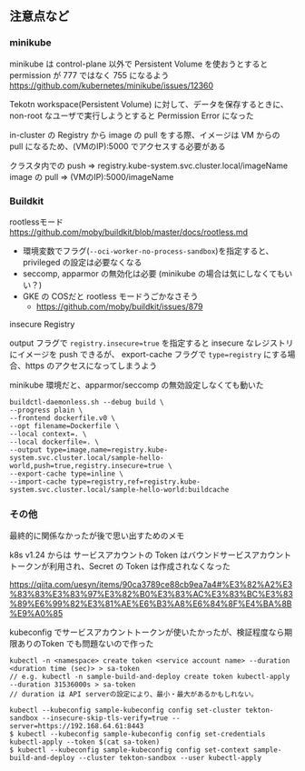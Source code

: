 ## 注意点など

### minikube

minikube は control-plane 以外で Persistent Volume を使おうとすると permission が 777 ではなく 755 になるよう
https://github.com/kubernetes/minikube/issues/12360

Tekotn workspace(Persistent Volume) に対して、データを保存するときに、non-root なユーザで実行しようとすると
Permission Error になった

in-cluster の Registry から image の pull をする際、イメージは VM からの pull になるため、(VMのIP):5000 でアクセスする必要がある

クラスタ内での push => registry.kube-system.svc.cluster.local/imageName
image の pull => (VMのIP):5000/imageName


### Buildkit

rootlessモード
https://github.com/moby/buildkit/blob/master/docs/rootless.md

* 環境変数でフラグ(`--oci-worker-no-process-sandbox`)を指定すると、privileged の設定は必要なくなる
* seccomp, apparmor の無効化は必要 (minikube の場合は気にしなくてもいい？)
* GKE の COSだと rootless モードうごかなさそう
  * https://github.com/moby/buildkit/issues/879

insecure Registry

output フラグで `registry.insecure=true` を指定すると insecure なレジストリにイメージを push できるが、
export-cache フラグで `type=registry` にする場合、https のアクセスになってしまうよう

minikube 環境だと、apparmor/seccomp の無効設定しなくても動いた


```
buildctl-daemonless.sh --debug build \
--progress plain \
--frontend dockerfile.v0 \
--opt filename=Dockerfile \
--local context=. \
--local dockerfile=. \
--output type=image,name=registry.kube-system.svc.cluster.local/sample-hello-world,push=true,registry.insecure=true \
--export-cache type=inline \
--import-cache type=registry,ref=registry.kube-system.svc.cluster.local/sample-hello-world:buildcache
```


###  その他

最終的に関係なかったが後で思い出すためのメモ

k8s v1.24 からは サービスアカウントの Token はバウンドサービスアカウントトークンが利用され、Secret の Token は作成されなくなった

https://qiita.com/uesyn/items/90ca3789ce88cb9ea7a4#%E3%82%A2%E3%83%83%E3%83%97%E3%82%B0%E3%83%AC%E3%83%BC%E3%83%89%E6%99%82%E3%81%AE%E6%B3%A8%E6%84%8F%E4%BA%8B%E9%A0%85

kubeconfig でサービスアカウントトークンが使いたかったが、検証程度なら期限ありのToken でも問題ないので作った
```
kubectl -n <namespace> create token <service account name> --duration <duration time (sec)> > sa-token
// e.g. kubectl -n sample-build-and-deploy create token kubectl-apply --duration 31536000s > sa-token
// duration は API serverの設定により、最小・最大があるかもしれない。

kubectl --kubeconfig sample-kubeconfig config set-cluster tekton-sandbox --insecure-skip-tls-verify=true --server=https://192.168.64.61:8443
$ kubectl --kubeconfig sample-kubeconfig config set-credentials kubectl-apply --token $(cat sa-token)
$ kubectl --kubeconfig sample-kubeconfig config set-context sample-build-and-deploy --cluster tekton-sandbox --user kubectl-apply
```



